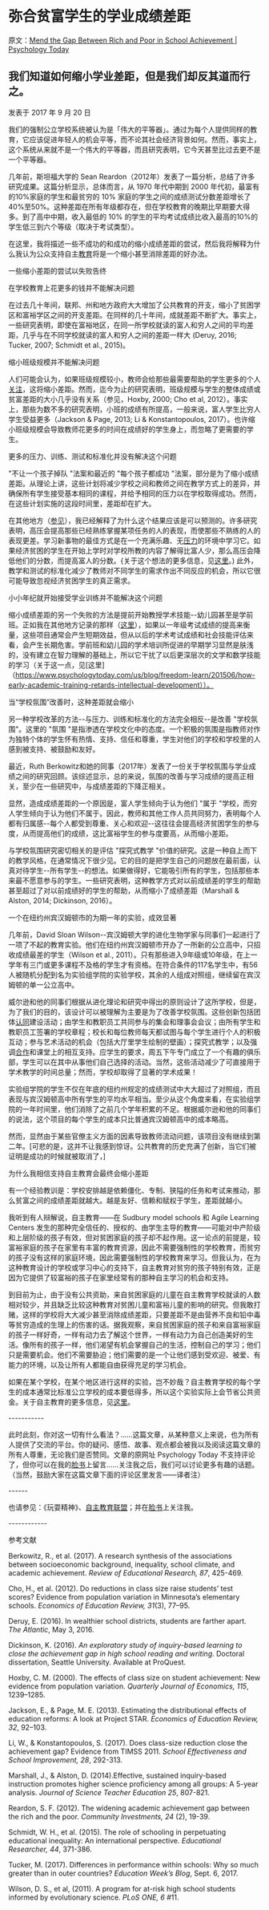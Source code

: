 # 弥合贫富学生的学业成绩差距

原文：[Mend the Gap Between Rich and Poor in School Achievement | Psychology Today](https://www.psychologytoday.com/us/blog/freedom-learn/201709/mend-the-gap-between-rich-and-poor-in-school-achievement)

## 我们知道如何缩小学业差距，但是我们却反其道而行之。

发表于 2017 年 9 月 20 日

我们的强制公立学校系统被认为是「伟大的平等器」。通过为每个人提供同样的教育，它应该促进年轻人的机会平等，而不论其社会经济背景如何。然而，事实上，这个系统从来就不是一个伟大的平等器，而且研究表明，它今天甚至比过去更不是一个平等器。

几年前，斯坦福大学的 Sean Reardon（2012年）发表了一篇分析，总结了许多研究成果。这篇分析显示，总体而言，从 1970 年代中期到 2000 年代初，最富有的10%家庭的学生和最贫穷的 10% 家庭的学生之间的成绩测试分数差距增长了40%至50%。这种差距在所有年级都存在，但在学校教育的晚期比早期要大得多。到了高中中期，收入最低的 10% 的学生的平均考试成绩比收入最高的10%的学生低三到六个等级（取决于考试类型）。

在这里，我将描述一些不成功的和成功的缩小成绩差距的尝试，然后我将解释为什么我认为公众支持自主[教育](https://www.psychologytoday.com/us/basics/education)将是一个缩小甚至消除差距的好办法。

一些缩小差距的尝试以失败告终

在学校教育上花更多的钱并不能解决问题

在过去几十年间，联邦、州和地方政府大大增加了公共教育的开支，缩小了贫困学区和富裕学区之间的开支差距。在同样的几十年间，成就差距不断扩大。事实上，一些研究表明，即使在富裕地区，在同一所学校就读的富人和穷人之间的平均差距，几乎与在不同学校就读的富人和穷人之间的差距一样大 (Deruy, 2016; Tucker, 2007; Schmidt et al., 2015)。

缩小班级规模并不能解决问题

人们可能会认为，如果班级规模较小，教师会给那些最需要帮助的学生更多的个人[关注](https://www.psychologytoday.com/us/basics/attention)，这将缩小差距。然而，迄今为止的研究表明，班级规模与学生的整体成绩或贫富差距的大小几乎没有关系（参见，Hoxby, 2000; Cho et al, 2012）。事实上，那些为数不多的研究表明，小班的成绩有所提高，一般来说，富人学生比穷人学生受益更多（Jackson & Page, 2013; Li & Konstantopoulos, 2017）。也许缩小班级规模会导致教师花更多的时间在成绩好的学生身上，而忽略了更需要的学生。

更多的压力、训练、测试和标准化并没有解决这个问题

"不让一个孩子掉队 "法案和最近的 "每个孩子都成功 "法案，部分是为了缩小成绩差距。从理论上讲，这些计划将减少学校之间和教师之间在教学方式上的差异，并确保所有学生接受基本相同的课程，并给予相同的压力以在学校取得成功。然而，在这些计划实施的这段时间里，差距却在扩大。

在其他地方（[参见](https://www.psychologytoday.com/us/blog/freedom-learn/201309/schools-are-good-showing-not-learning)），我已经解释了为什么这个结果应该是可以预测的。许多研究表明，高压会提高那些已经熟练掌握某项任务的人的表现，而使那些不熟练的人的表现更差。学习新事物的最佳方式是在一个充满乐趣、无[压力](https://www.psychologytoday.com/us/basics/stress)的环境中学习它。如果经济贫困的学生在开始上学时对学校所教的内容了解得比富人少，那么高压会降低他们的分数，而提高富人的分数。{关于这个想法的更多信息，见[这里](https://www.psychologytoday.com/us/blog/freedom-learn/201309/schools-are-good-showing-not-learning)。) 此外，教学和测试的标准化减少了教师对不同学生的需求作出不同反应的机会，所以它很可能导致忽视经济贫困学生的真正需求。

小小年纪就开始接受学业训练并不能解决这个问题

缩小成绩差距的另一个失败的方法是提前开始教授学术技能--幼儿园甚至是学前班。正如我在其他地方记录的那样（[这里](https://www.psychologytoday.com/us/blog/freedom-learn/201505/early-academic-training-produces-long-term-harm)），如果以一年级考试成绩的提高来衡量，这些项目通常会产生短期效益，但从以后的学术考试成绩和社会技能评估来看，会产生长期危害。学前班和幼儿园的学术培训所促进的早期学习显然是肤浅的，没有建立在智力理解的基础上，所以它干扰了以后更深层次的文学和数学技能的学习（关于这一点，见[这里]（https://www.psychologytoday.com/us/blog/freedom-learn/201506/how-early-academic-training-retards-intellectual-development））。

当“学校氛围”改善时，这种差距就会缩小

另一种学校改革的方法--与压力、训练和标准化的方法完全相反--是改善 "学校氛围"。这里的 "氛围 "是指渗透在学校文化中的态度。一个积极的氛围是指教师对作为独特个体的学生怀有热情、支持、信任和尊重，学生对他们的学校和学校里的人感到被支持、被鼓励和友好。

最近，Ruth Berkowitz和她的同事（2017年）发表了一份关于学校氛围与学业成绩之间的研究回顾。该综述显示，总的来说，氛围的改善与学习成绩的提高正相关，至少在一些研究中，与成绩差距的下降正相关。

显然，造成成绩差距的一个原因是，富人学生倾向于认为他们 "属于 "学校，而穷人学生倾向于认为他们不属于。因此，教师和其他工作人员共同努力，表明每个人都有归属感--每个人都受到尊重、关心和欢迎--这往往会提高经济贫困学生的参与度，从而提高他们的成绩，这比富裕学生的参与度要高，从而缩小差距。

与学校氛围研究密切相关的是评估 "探究式教学 "价值的研究。这是一种自上而下的教学风格，在通常情况下很少见。它的目的是把学生自己的问题放在最前面，认真对待学生--所有学生--的想法。如果做得好，它能吸引所有的学生，包括那些本来最不愿意参与的学生。一些研究表明，这种教学方式对以前成绩差的学生的帮助甚至超过了对以前成绩好的学生的帮助，从而缩小了成绩差距（Marshall & Alston, 2014; Dickinson, 2016）。

一个在纽约州宾汉姆顿市的为期一年的实验，成效显著

几年前，David Sloan Wilson--宾汉姆顿大学的进化生物学家与同事们一起进行了一项了不起的教育实验。他们在纽约州宾汉姆顿市开办了一所新的公立高中，只招收成绩最差的学生（Wilson et al., 2011）。只有那些进入9年级或10年级，在上一学年有三门或更多课程不及格的学生才有资格。在符合条件的117名学生中，有56人被随机分配到名为实验组学院的实验学校，其余的人组成对照组，继续留在宾汉姆顿的单一公立高中。

威尔逊和他的同事们根据从进化理论和研究中得出的原则设计了这所学校，但是，为了我们的目的，该设计可以被理解为主要是为了改善学校氛围。这些创新包括团体[认同](https://www.psychologytoday.com/us/basics/identity)建设活动；由学生和教职员工共同参与的集会和理事会会议；由所有学生和教职员工签署的学校章程；校长和每位教师每天都试图与每个学生进行个人的积极互动；参与艺术活动的机会（包括大厅里学生绘制的壁画）；探究式教学；以及强调[合作](https://www.psychologytoday.com/us/basics/teamwork)和课堂上的相互支持。应学生的要求，周五下午专门成立了一个有趣的俱乐部，学生可以在其中从事他们自己选择的活动。当然，这些活动减少了可直接用于学术教学的时间总量；然而，学校却取得了显著的学术成果！

实验组学院的学生不仅在年底的纽约州规定的成绩测试中大大超过了对照组，而且表现与宾汉姆顿高中所有学生的平均水平相当。至少从这个角度来看，在实验组学院的一年时间里，他们消除了之前几个学年积累的不足。根据威尔逊和他的同事们的说法，这个项目的每个学生的成本只比普通宾汉姆顿高中的成本略高。

然而，显然由于某些官僚主义方面的因素导致教师流动问题，该项目没有继续到第二年。[可悲的是，这并不让我感到惊讶。公共教育的历史充满了创新，当它们被证明是成功的时候就被取消了，] 

为什么我相信支持自主教育会最终会缩小差距

有一个经验教训是：学校安排越是依赖僵化、专制、狭隘的任务和考试来推动，那么贫富之间的成绩差距就越大。越是友好、信赖和赋权于学生，差距就越小。

我听到有人辩解说，自主教育——在 Sudbury model schools 和 Agile Learning Centers 发生的那种完全信任的、授权的、由学生主导的教育——可能对中产阶级和上层阶级的孩子有效，但对贫困家庭的孩子却不起作用。这一论点的前提是，较富裕家庭的孩子在家里有丰富的教育资源，因此不需要强制性的学校教育，而贫穷的孩子没有这样的家庭环境，因此需要强制性的学校教育来学习。但我认为，在为这种教育设计的学校或学习中心的支持下，自主教育对贫穷的孩子特别有效，正是因为它提供了较富裕的孩子在家里经常有的那种自主学习的机会和支持。

到目前为止，由于没有公共资助，来自贫困家庭的儿童在自主教育学校就读的人数相对较少，并且缺乏比较这种教育对贫困儿童和富裕儿童的影响的研究。但我敢打赌，这样的学校将大大减少甚至消除成绩差距，只要差距不是由营养不良和铅中毒等贫穷造成的生理上的伤害的话。据我观察，来自贫困家庭的孩子和来自富裕家庭的孩子一样好奇，一样有动力去了解这个世界，一样有动力为自己创造美好的生活。像所有的孩子一样，他们渴望有机会掌握自己的生活，控制自己的学习；他们只是需要机会。他们不需要胁迫；他们需要的是一个让他们感到受欢迎、被爱、有能力的环境，以及让所有人都能自由获得充足的学习机会。

如果在某个学校，在某个地区进行这样的实验，岂不妙哉？自主教育学校的每个学生的成本通常比标准公立学校的成本要低得多，所以这个实验实际上会节省公共资金。关于自主教育的更多信息，见[这里](https://www.self-directed.org/)。

\-----------

此时此刻，你对这一切有什么看法？……这篇文章，从某种意义上来说，也为所有人提供了交流的平台。你的疑问、感悟、故事、观点都会被我以及阅读这篇文章的所有人尊重，无论我们是否赞同。文章的原网址 Psychology Today 不支持评论了，但你可以在我的[脸书](https://www.facebook.com/peter.gray.3572)上留言……关注我之后，我们可以讨论更多有趣的话题。（当然，鼓励大家在这篇文章下面的评论区里发言——译者注）

\------

也请参见：《玩耍精神》、[自主教育联盟](http://www.self-directed.org/)；并在[脸书](https://www.facebook.com/peter.gray.3572)上关注我。

\------------

参考文献

Berkowitz, R., et al. (2017). A research synthesis of the associations between socioeconomic background, inequality, school climate, and academic achievement. *Review of Educational Research, 87*, 425-469.

Cho, H., et al. (2012). Do reductions in class size raise students’ test scores? Evidence from population variation in Minnesota’s elementary schools. *Economics of Education Review, 31*(3), 77–95.

Deruy, E. (2016). In wealthier school districts, students are farther apart. *The Atlantic*, May 3, 2016.

Dickinson, K. (2016). *An exploratory study of inquiry-based learning to close the achievement gap in high school reading and writing*. Doctoral dissertation, Seattle University. Available at ProQuest.

Hoxby, C. M. (2000). The effects of class size on student achievement: New evidence from population variation. *Quarterly Journal of Economics, 115*, 1239–1285.

Jackson, E., & Page, M. E. (2013). Estimating the distributional effects of education reforms: A look at Project STAR. *Economics of Education Review, 32*, 92–103.

Li, W., & Konstantopoulos, S. (2017). Does class-size reduction close the achievement gap? Evidence from TIMSS 2011. *School Effectiveness and School Improvement, 28*, 292-313.

Marshall, J., & Alston, D. (2014).Effective, sustained inquiry-based instruction promotes higher science proficiency among all groups: A 5-year analysis. *Journal of Science Teacher Education 25*, 807-821.

Reardon, S. F. (2012). The widening academic achievement gap between the rich and the poor. *Community Investments, 24* (2), 19-39.

Schmidt, W. H., et al. (2015). The role of schooling in perpetuating educational inequality: An international perspective. *Educational Researcher, 44*, 371-386.

Tucker, M. (2017). Differences in performance within schools: Why so much greater than in outer countries? *Education Week’s Blog*, Sept. 6, 2017.

Wilson, D. S., et al, (2011). A program for at-risk high school students informed by evolutionary science. *PLoS ONE, 6* #11.